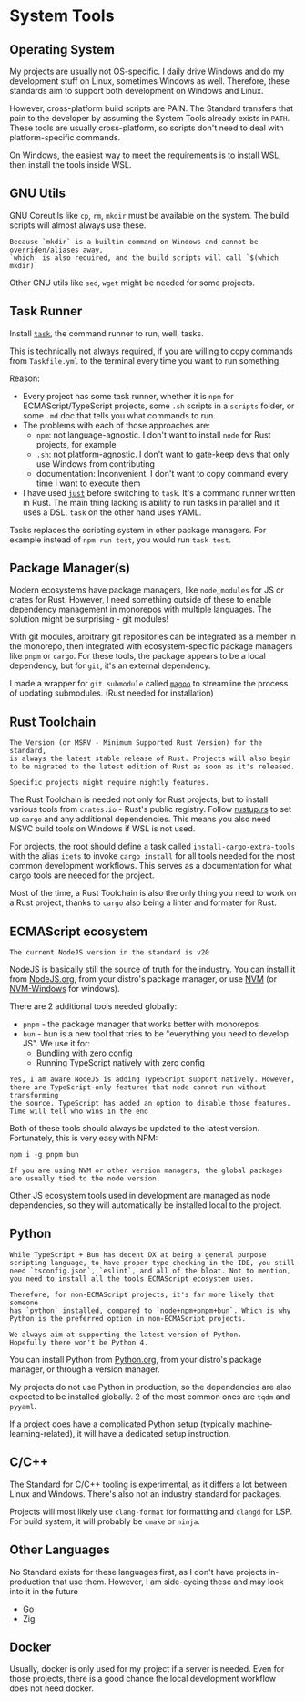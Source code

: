 # System Tools

## Operating System
My projects are usually not OS-specific. I daily drive Windows and do my
development stuff on Linux, sometimes Windows as well. Therefore,
these standards aim to support both development on Windows and Linux.

However, cross-platform build scripts are PAIN. The Standard transfers
that pain to the developer by assuming the System Tools already exists
in `PATH`. These tools are usually cross-platform, so scripts don't
need to deal with platform-specific commands.

On Windows, the easiest way to meet the requirements is to install WSL,
then install the tools inside WSL.

## GNU Utils
GNU Coreutils like `cp`, `rm`, `mkdir` must be available on the system.
The build scripts will almost always use these.

```admonish info
Because `mkdir` is a builtin command on Windows and cannot be overriden/aliases away,
`which` is also required, and the build scripts will call `$(which mkdir)`
```

Other GNU utils like `sed`, `wget` might be needed for some projects.

## Task Runner
Install [`task`](https://taskfile.dev/), the command runner to run, well, tasks.

This is technically not always required, if you are willing to copy commands
from `Taskfile.yml` to the terminal every time you want to run something.

Reason:
- Every project has some task runner, whether it is `npm` for ECMAScript/TypeScript
  projects, some `.sh` scripts in a `scripts` folder, or some `.md` doc that
  tells you what commands to run.
- The problems with each of those approaches are:
  - `npm`: not language-agnostic. I don't want to install `node` for Rust projects, for example
  - `.sh`: not platform-agnostic. I don't want to gate-keep devs that only use Windows from contributing
  - documentation: Inconvenient. I don't want to copy command every time I want to execute them
- I have used [`just`](https://github.com/casey/just) before switching to `task`.
  It's a command runner written in Rust. The main thing lacking is ability to run
  tasks in parallel and it uses a DSL. `task` on the other hand uses YAML.

Tasks replaces the scripting system in other package managers. For example
instead of `npm run test`, you would run `task test`.

## Package Manager(s)
Modern ecosystems have package managers, like `node_modules` for JS or crates for Rust.
However, I need something outside of these to enable dependency management in monorepos
with multiple languages. The solution might be surprising - git modules!

With git modules, arbitrary git repositories can be integrated as a member in the monorepo,
then integrated with ecosystem-specific package managers like `pnpm` or `cargo`.
For these tools, the package appears to be a local dependency, but for `git`, it's an external dependency.

I made a wrapper for `git submodule` called [`magoo`](https://github.com/Pistonite/magoo) to streamline
the process of updating submodules. (Rust needed for installation)

## Rust Toolchain
```admonish note
The Version (or MSRV - Minimum Supported Rust Version) for the standard,
is always the latest stable release of Rust. Projects will also begin
to be migrated to the latest edition of Rust as soon as it's released.

Specific projects might require nightly features.
```

The Rust Toolchain is needed not only for Rust projects, but to install
various tools from `crates.io` - Rust's public registry.
Follow [rustup.rs](https://rustup.rs) to set up `cargo` and any additional
dependencies. This means you also need MSVC build tools on Windows if WSL
is not used.

For projects, the root should define a task called `install-cargo-extra-tools`
with the alias `icets` to invoke `cargo install` for all tools needed
for the most common development workflows. This serves as a documentation
for what cargo tools are needed for the project.

Most of the time, a Rust Toolchain is also the only thing you need
to work on a Rust project, thanks to `cargo` also being a linter and formater for Rust.

## ECMAScript ecosystem
```admonish note
The current NodeJS version in the standard is v20
```

NodeJS is basically still the source of truth for the industry.
You can install it from [NodeJS.org](https://nodejs.org), from your distro's package manager,
or use [NVM](https://github.com/nvm-sh/nvm) (or [NVM-Windows](https://github.com/coreybutler/nvm-windows) for windows).

There are 2 additional tools needed globally:
- `pnpm` - the package manager that works better with monorepos
- `bun` - bun is a new tool that tries to be "everything you need to develop JS".
  We use it for:
  - Bundling with zero config
  - Running TypeScript natively with zero config

```admonish info
Yes, I am aware NodeJS is adding TypeScript support natively. However,
there are TypeScript-only features that node cannot run without transforming
the source. TypeScript has added an option to disable those features.
Time will tell who wins in the end
```

Both of these tools should always be updated to the latest version.
Fortunately, this is very easy with NPM:
```
npm i -g pnpm bun
```
```admonish warning
If you are using NVM or other version managers, the global packages
are usually tied to the node version.
```

Other JS ecosystem tools used in development are managed as node dependencies,
so they will automatically be installed local to the project.

## Python
```admonish info
While TypeScript + Bun has decent DX at being a general purpose
scripting language, to have proper type checking in the IDE, you still
need `tsconfig.json`, `eslint`, and all of the bloat. Not to mention,
you need to install all the tools ECMAScript ecosystem uses.

Therefore, for non-ECMAScript projects, it's far more likely that someone
has `python` installed, compared to `node+npm+pnpm+bun`. Which is why
Python is the preferred option in non-ECMAScript projects.
```
```admonish note
We always aim at supporting the latest version of Python.
Hopefully there won't be Python 4.
```

You can install Python from [Python.org](https://www.python.org/downloads/), from your distro's package
manager, or through a version manager.

My projects do not use Python in production, so the dependencies are also
expected to be installed globally. 2 of the most common ones are `tqdm` and `pyyaml`.

If a project does have a complicated Python setup (typically machine-learning-related),
it will have a dedicated setup instruction.

## C/C++
The Standard for C/C++ tooling is experimental, as it differs a lot
between Linux and Windows. There's also not an industry standard for packages.

Projects will most likely use `clang-format` for formatting and `clangd` for LSP.
For build system, it will probably be `cmake` or `ninja`.

## Other Languages
No Standard exists for these languages first, as I don't have projects in-production
that use them. However, I am side-eyeing these and may look into it in the future
- Go
- Zig

## Docker
Usually, docker is only used for my project if a server is needed.
Even for those projects, there is a good chance the local development workflow
does not need docker.

